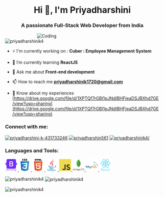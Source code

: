 <h1 align="center">Hi 👋, I'm Priyadharshini</h1>
<h3 align="center">A passionate Full-Stack Web Developer from India</h3>
<img align="right" alt="Coding" width="400" src="https://camo.githubusercontent.com/f108537c0b43fa2a01cecfbf28c0ae872fbc7050001f83f99e0847628662b392/68747470733a2f2f6d656469612e6c6963646e2e636f6d2f646d732f696d6167652f443536323241514866706a4c32333445436c772f6665656473686172652d736872696e6b5f323034385f313533362f302f313639333931313736373132383f653d3231343734383336343726763d6265746126743d4a325a476f6d66565f4f457a434b35374d48486f475741593863386b6d7a616c7076513635744e38623430">

<p align="left"> <img src="https://komarev.com/ghpvc/?username=priyadharshinik4&label=Profile%20views&color=0e75b6&style=flat" alt="priyadharshinik4" /> </p>

- ⚡ I'm currently working on : **Cuber : Employee Management System**

- 🌱 I’m currently learning **ReactJS**

- 💬 Ask me about **Front-end development**

- 📫 How to reach me **priyadharshinik1720@gmail.com**

- 📄 Know about my experiences [https://drive.google.com/file/d/1XPTQf7rGBl1pJNdIBHFjeaDSJBXhd7GE/view?usp=sharing](https://drive.google.com/file/d/1XPTQf7rGBl1pJNdIBHFjeaDSJBXhd7GE/view?usp=sharing)

<h3 align="left">Connect with me:</h3>
<p align="left">
<a href="https://linkedin.com/in/priyadharshini-k-431733246" target="blank"><img align="center" src="https://raw.githubusercontent.com/rahuldkjain/github-profile-readme-generator/master/src/images/icons/Social/linked-in-alt.svg" alt="priyadharshini-k-431733246" height="30" width="40" /></a>
<a href="https://www.hackerrank.com/priyadharshin561" target="blank"><img align="center" src="https://raw.githubusercontent.com/rahuldkjain/github-profile-readme-generator/master/src/images/icons/Social/hackerrank.svg" alt="priyadharshin561" height="30" width="40" /></a>
<a href="https://www.leetcode.com/priyadharshinik4/" target="blank"><img align="center" src="https://raw.githubusercontent.com/rahuldkjain/github-profile-readme-generator/master/src/images/icons/Social/leet-code.svg" alt="priyadharshinik4/" height="30" width="40" /></a>
</p>

<h3 align="left">Languages and Tools:</h3>
<p align="left"> <a href="https://getbootstrap.com" target="_blank" rel="noreferrer"> <img src="https://raw.githubusercontent.com/devicons/devicon/master/icons/bootstrap/bootstrap-plain-wordmark.svg" alt="bootstrap" width="40" height="40"/> </a> <a href="https://www.w3schools.com/css/" target="_blank" rel="noreferrer"> <img src="https://raw.githubusercontent.com/devicons/devicon/master/icons/css3/css3-original-wordmark.svg" alt="css3" width="40" height="40"/> </a> <a href="https://www.w3.org/html/" target="_blank" rel="noreferrer"> <img src="https://raw.githubusercontent.com/devicons/devicon/master/icons/html5/html5-original-wordmark.svg" alt="html5" width="40" height="40"/> </a> <a href="https://www.java.com" target="_blank" rel="noreferrer"> <img src="https://raw.githubusercontent.com/devicons/devicon/master/icons/java/java-original.svg" alt="java" width="40" height="40"/> </a> <a href="https://developer.mozilla.org/en-US/docs/Web/JavaScript" target="_blank" rel="noreferrer"> <img src="https://raw.githubusercontent.com/devicons/devicon/master/icons/javascript/javascript-original.svg" alt="javascript" width="40" height="40"/> </a> <a href="https://www.mongodb.com/" target="_blank" rel="noreferrer"> <img src="https://raw.githubusercontent.com/devicons/devicon/master/icons/mongodb/mongodb-original-wordmark.svg" alt="mongodb" width="40" height="40"/> </a> <a href="https://www.mysql.com/" target="_blank" rel="noreferrer"> <img src="https://raw.githubusercontent.com/devicons/devicon/master/icons/mysql/mysql-original-wordmark.svg" alt="mysql" width="40" height="40"/> </a> <a href="https://reactjs.org/" target="_blank" rel="noreferrer"> <img src="https://raw.githubusercontent.com/devicons/devicon/master/icons/react/react-original-wordmark.svg" alt="react" width="40" height="40"/> </a> </p>

<p><img align="left" src="https://github-readme-stats.vercel.app/api/top-langs?username=priyadharshinik4&show_icons=true&locale=en&layout=compact" alt="priyadharshinik4" /></p>

<p>&nbsp;<img align="center" src="https://github-readme-stats.vercel.app/api?username=priyadharshinik4&show_icons=true&locale=en" alt="priyadharshinik4" /></p>

<p><img align="center" src="https://github-readme-streak-stats.herokuapp.com/?user=priyadharshinik4&" alt="priyadharshinik4" /></p>



